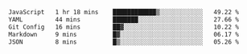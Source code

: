 <!--START_SECTION:waka-->

```txt
JavaScript   1 hr 18 mins    ████████████▒░░░░░░░░░░░░   49.22 %
YAML         44 mins         ███████░░░░░░░░░░░░░░░░░░   27.66 %
Git Config   16 mins         ██▓░░░░░░░░░░░░░░░░░░░░░░   10.22 %
Markdown     9 mins          █▓░░░░░░░░░░░░░░░░░░░░░░░   06.17 %
JSON         8 mins          █▒░░░░░░░░░░░░░░░░░░░░░░░   05.26 %
```

<!--END_SECTION:waka-->
